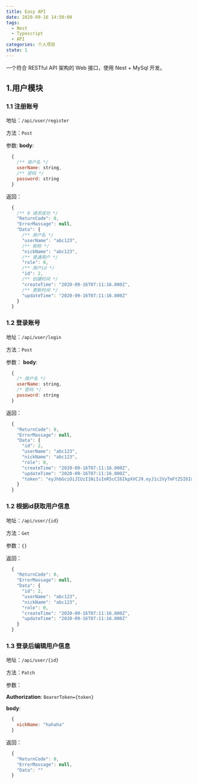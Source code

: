 ```yaml
---
title: Easy API
date: 2020-09-16 14:50:00
tags:
  - Nest
  - Typescript
  - API
categories: 个人项目
state: 1
---
```


一个符合 RESTful API 架构的 Web 接口，使用 Nest + MySql 开发。

<!--more-->

## 1.用户模块

### 1.1 注册账号

地址：`/api/user/register`

方法：`Post`

参数:
**body**:

```javascript
  {
    /** 用户名 */
    userName: string,
    /** 密码 */
    password: string
  }
```

返回：

```javascript
  {
    /** 0 请求成功 */
    "ReturnCode": 0,
    "ErrorMassage": null,
    "Data": {
      /** 用户名 */
      "userName": "abc123",
      /** 昵称 */
      "nickName": "abc123",
      /** 普通用户 */
      "role": 0,
      /** 用户id */
      "id": 2,
      /** 创建时间 */
      "createTime": "2020-09-16T07:11:16.000Z",
      /** 更新时间 */
      "updateTime": "2020-09-16T07:11:16.000Z"
    }
  }
```

### 1.2 登录账号

地址：`/api/user/login`

方法：`Post`

参数：
**body**:

```javascript
  {
    /* 用户名 */
    userName: string,
    /* 密码 */
    password: string
  }
```

返回：

```javascript
  {
    "ReturnCode": 0,
    "ErrorMassage": null,
    "Data": {
      "id": 2,
      "userName": "abc123",
      "nickName": "abc123",
      "role": 0,
      "createTime": "2020-09-16T07:11:16.000Z",
      "updateTime": "2020-09-16T07:11:16.000Z",
      "token": "eyJhbGciOiJIUzI1NiIsInR5cCI6IkpXVCJ9.eyJ1c2VyTmFtZSI6ImFiYzEyMyIsImlkIjoyLCJuaWNrTmFtZSI6ImFiYzEyMyIsInJvbGUiOjAsImlhdCI6MTYwMDI0MDU2NiwiZXhwIjoxNjAwMjY5MzY2fQ.FSaFgz21MYa1VFfTzK5aOrYeSrnG-DYMmdH_oHW6sAg"
    }
  }
```

### 1.2 根据id获取用户信息

地址：`/api/user/{id}`

方法：`Get`

参数：`{}`

返回：

```javascript
  {
    "ReturnCode": 0,
    "ErrorMassage": null,
    "Data": {
      "id": 2,
      "userName": "abc123",
      "nickName": "abc123",
      "role": 0,
      "createTime": "2020-09-16T07:11:16.000Z",
      "updateTime": "2020-09-16T07:11:16.000Z"
    }
  }
```

### 1.3 登录后编辑用户信息

地址：`/api/user/{id}`

方法：`Patch`

参数：

**Authorization**: `BearerToken={token}`

**body**:

```javascript
  {
    nickName: "hahaha"
  }
```

返回：

```javascript
  {
    "ReturnCode": 0,
    "ErrorMassage": null,
    "Data": ""
  }
```
